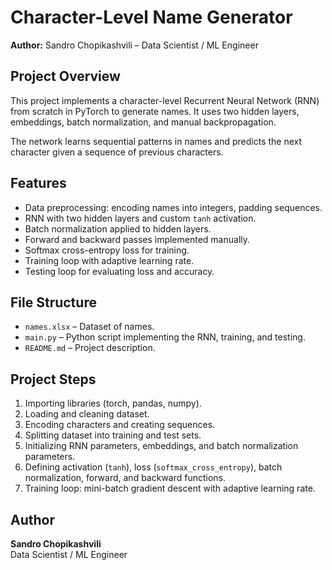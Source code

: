 # Character-Level Name Generator

**Author:** Sandro Chopikashvili – Data Scientist / ML Engineer  

## Project Overview
This project implements a character-level Recurrent Neural Network (RNN) from scratch in PyTorch to generate names. It uses two hidden layers, embeddings, batch normalization, and manual backpropagation.

The network learns sequential patterns in names and predicts the next character given a sequence of previous characters.

## Features
- Data preprocessing: encoding names into integers, padding sequences.
- RNN with two hidden layers and custom `tanh` activation.
- Batch normalization applied to hidden layers.
- Forward and backward passes implemented manually.
- Softmax cross-entropy loss for training.
- Training loop with adaptive learning rate.
- Testing loop for evaluating loss and accuracy.

## File Structure
- `names.xlsx` – Dataset of names.
- `main.py` – Python script implementing the RNN, training, and testing.
- `README.md` – Project description.

## Project Steps
1. Importing libraries (torch, pandas, numpy).  
2. Loading and cleaning dataset.  
3. Encoding characters and creating sequences.  
4. Splitting dataset into training and test sets.  
5. Initializing RNN parameters, embeddings, and batch normalization parameters.  
6. Defining activation (`tanh`), loss (`softmax_cross_entropy`), batch normalization, forward, and backward functions.  
7. Training loop: mini-batch gradient descent with adaptive learning rate.  

## Author
**Sandro Chopikashvili**  
Data Scientist / ML Engineer
